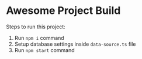 # Awesome Project Build

Steps to run this project:

1. Run `npm i` command
2. Setup database settings inside `data-source.ts` file
3. Run `npm start` command
